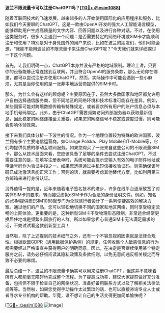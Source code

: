 **波兰不限流量卡可以注册ChatGPT吗？[[TG💪+ @esim1088](https://t.me/s/esim1088)]**

随着互联网技术的飞速发展，越来越多的人开始使用国际化的应用程序和服务，比如我们今天要聊的ChatGPT。这是一款由OpenAI开发的强大人工智能语言模型，能够帮助用户生成高质量的文字内容、回答问题以及进行各种对话。不过，在使用这类服务时，很多人会遇到一个问题：是否需要特定的网络环境或SIM卡才能顺利注册和使用？特别是对于身处国外的用户来说，比如在波兰的朋友们，他们可能会想，“我能不能用波兰的不限流量卡来注册ChatGPT呢？”今天我们就来详细探讨一下这个问题。

首先，让我们明确一点，ChatGPT本身并没有严格的地域限制。理论上讲，只要你的设备能够正常连接到互联网，并且符合OpenAI的服务条款，那么无论你在哪里，都可以尝试注册并使用ChatGPT。然而，实际操作中可能会遇到一些小麻烦，尤其是当你使用的是一张非本地运营商提供的SIM卡时。

那么，为什么会有这样的顾虑呢？主要原因在于，虽然大多数国家和地区都允许用户自由选择通信服务商，但不同地区的网络环境和技术标准可能存在差异。例如，某些国家可能对跨境数据传输有特殊规定，或者要求所有用户的账户信息必须与本地手机号码绑定。此外，由于ChatGPT需要频繁访问外部服务器以获取最新信息，因此稳定的网络连接至关重要。如果您的网络信号不稳定或速度过慢，则可能会影响体验效果。

接下来我们具体分析一下波兰的情况。作为一个地理位置较为特殊的欧洲国家，波兰拥有多个主要电信运营商，如Orange Polska、Play Mobile和T-Mobile等，它们均提供优质的移动互联网服务。如果您购买了一张来自这些公司的不限流量SIM卡，那么从技术层面来看，您应该具备了足够的条件去尝试注册ChatGPT。不过需要注意的是，在填写注册表单时，系统可能会提示您输入有效的电子邮件地址或电话号码作为验证手段之一。如果您选择通过手机短信接收验证码，则需确保该号码已成功激活且能正常工作；否则的话，就需要考虑其他替代方案，比如利用第三方邮箱来进行身份认证。

另外值得一提的是，近年来随着电子签名技术的进步，许多在线平台逐渐放宽了对实体SIM卡的要求，转而接受虚拟eSIM卡作为合法的身份证明文件。例如，知名的eSIM提供商ESIM1088就专门为全球旅行者设计了一系列便捷高效的解决方案。通过他们的产品，您可以轻松地切换不同的国家和地区网络，同时享受稳定流畅的上网体验。更重要的是，这种新型SIM卡不受物理形态限制，非常适合经常更换居住地或是频繁出国旅行的人群。所以如果您担心普通SIM卡无法满足需求的话，不妨试试看这款创新型工具！

当然啦，除了上述提到的技术细节之外，还有一个不容忽视的因素就是法律合规性。根据欧盟GDPR（通用数据保护条例）的规定，任何收集个人敏感信息的行为都需要经过严格审查并获得用户的明确同意。因此，在决定是否继续使用某个特定服务之前，请务必仔细阅读其隐私政策及条款细则，以免无意间违反相关规定而导致不必要的麻烦。

最后总结一下，波兰的不限流量卡确实可以用来注册ChatGPT，但这并不意味着所有人都能毫无障碍地完成整个流程。为了提高成功率，建议大家提前做好充分准备，包括但不限于检查自己的网络状况、准备好备用联系方式以及了解相关法律法规等等。当然啦，如果您觉得手动操作太过繁琐的话，也可以直接咨询专业人士或者寻求专业机构的帮助。毕竟，谁不想让自己的生活变得更加简单愉快呢？

[[TG💪+ @esim1088](https://t.me/s/esim1088) ![Image](https://i.postimg.cc/4NQfJmqS/Snipaste-2025-05-13-00-14-12.png)]